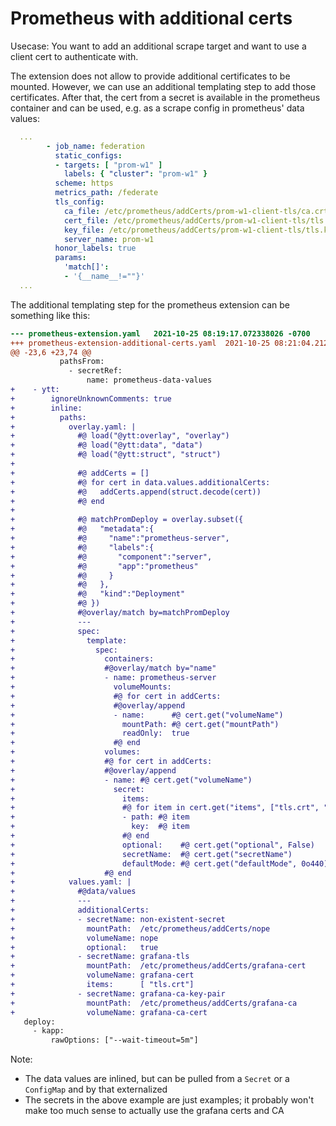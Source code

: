 # Prometheus with additional certs

Usecase: You want to add an additional scrape target and want to use a client
cert to authenticate with.

The extension does not allow to provide additional certificates to be mounted.
However, we can use an additional templating step to add those certificates.
After that, the cert from a secret is available in the prometheus container and
can be used, e.g. as a scrape config in prometheus' data values:

```yaml
  ...
        - job_name: federation
          static_configs:
          - targets: [ "prom-w1" ]
            labels: { "cluster": "prom-w1" }
          scheme: https
          metrics_path: /federate
          tls_config:
            ca_file: /etc/prometheus/addCerts/prom-w1-client-tls/ca.crt
            cert_file: /etc/prometheus/addCerts/prom-w1-client-tls/tls.crt
            key_file: /etc/prometheus/addCerts/prom-w1-client-tls/tls.key
            server_name: prom-w1
          honor_labels: true
          params:
            'match[]':
            - '{__name__!=""}'
  ...
```

The additional templating step for the prometheus extension can be something like this:

```diff
--- prometheus-extension.yaml   2021-10-25 08:19:17.072338026 -0700
+++ prometheus-extension-additional-certs.yaml  2021-10-25 08:21:04.212069118 -0700
@@ -23,6 +23,74 @@
           pathsFrom:
             - secretRef:
                 name: prometheus-data-values
+    - ytt:
+        ignoreUnknownComments: true
+        inline:
+          paths:
+            overlay.yaml: |
+              #@ load("@ytt:overlay", "overlay")
+              #@ load("@ytt:data", "data")
+              #@ load("@ytt:struct", "struct")
+
+              #@ addCerts = []
+              #@ for cert in data.values.additionalCerts:
+              #@   addCerts.append(struct.decode(cert))
+              #@ end
+
+              #@ matchPromDeploy = overlay.subset({
+              #@   "metadata":{
+              #@     "name":"prometheus-server",
+              #@     "labels":{
+              #@       "component":"server",
+              #@       "app":"prometheus"
+              #@     }
+              #@   },
+              #@   "kind":"Deployment"
+              #@ })
+              #@overlay/match by=matchPromDeploy
+              ---
+              spec:
+                template:
+                  spec:
+                    containers:
+                    #@overlay/match by="name"
+                    - name: prometheus-server
+                      volumeMounts:
+                      #@ for cert in addCerts:
+                      #@overlay/append
+                      - name:      #@ cert.get("volumeName")
+                        mountPath: #@ cert.get("mountPath")
+                        readOnly:  true
+                      #@ end
+                    volumes:
+                    #@ for cert in addCerts:
+                    #@overlay/append
+                    - name: #@ cert.get("volumeName")
+                      secret:
+                        items:
+                        #@ for item in cert.get("items", ["tls.crt", "ca.crt"]):
+                        - path: #@ item
+                          key:  #@ item
+                        #@ end
+                        optional:    #@ cert.get("optional", False)
+                        secretName:  #@ cert.get("secretName")
+                        defaultMode: #@ cert.get("defaultMode", 0o440)
+                    #@ end
+            values.yaml: |
+              #@data/values
+              ---
+              additionalCerts:
+              - secretName: non-existent-secret
+                mountPath:  /etc/prometheus/addCerts/nope
+                volumeName: nope
+                optional:   true
+              - secretName: grafana-tls
+                mountPath:  /etc/prometheus/addCerts/grafana-cert
+                volumeName: grafana-cert
+                items:      [ "tls.crt"]
+              - secretName: grafana-ca-key-pair
+                mountPath:  /etc/prometheus/addCerts/grafana-ca
+                volumeName: grafana-ca-cert
   deploy:
     - kapp:
         rawOptions: ["--wait-timeout=5m"]
```

Note:
- The data values are inlined, but can be pulled from a `Secret` or a `ConfigMap` and by that externalized
- The secrets in the above example are just examples; it probably won't make too much sense to actually use the grafana certs and CA
